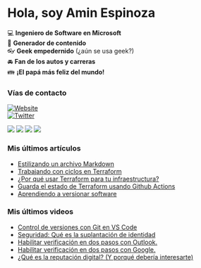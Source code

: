 # Hola, soy Amin Espinoza

:computer: **Ingeniero de Software en Microsoft**  
:pencil: **Generador de contenido**  
:eyeglasses: **Geek empedernido** (¿aún se usa geek?)  
:oncoming_automobile: **Fan de los autos y carreras**  
:family: **¡El papá más feliz del mundo!**

### Vías de contacto

[![Website](https://img.shields.io/badge/aminespinoza.com-up-green?style=for-the-badge)](website)  
[![Twitter](https://img.shields.io/twitter/follow/aminespinoza?color=blue&label=s%C3%ADgueme%20en%20Twitter&style=for-the-badge)](twitter)

[<img src="https://img.icons8.com/doodle/48/000000/youtube--v1.png"/>](youtube)
[<img src="https://img.icons8.com/doodle/48/000000/linkedin--v2.png"/>](linkedin)
[<img src="https://img.icons8.com/doodle/48/000000/instagram-new.png"/>](instagram)
[<img src="https://img.icons8.com/doodle/48/000000/facebook-circled.png"/>](facebook)

### Mis últimos artículos
<!-- BLOG-POST-LIST:START -->
- [Estilizando un archivo Markdown](http://aminespinoza.com/estilizando-un-archivo-markdown/)
- [Trabajando con ciclos en Terraform](http://aminespinoza.com/trabajando-con-ciclos-en-terraform/)
- [¿Por qué usar Terraform para tu infraestructura?](http://aminespinoza.com/por-que-usar-terraform-para-tu-infraestructura/)
- [Guarda el estado de Terraform usando Github Actions](http://aminespinoza.com/crear-una-cuenta-de-azure-storage-y-usarla-para-el-estado-de-terraform-con-github-actions/)
- [Aprendiendo a versionar software](http://aminespinoza.com/aprendiendo-a-versionar-software/)
<!-- BLOG-POST-LIST:END -->

### Mis últimos videos
<!-- YOUTUBE:START -->
- [Control de versiones con Git en VS Code](https://www.youtube.com/watch?v=uHEJoEDzQ-w)
- [Seguridad: Qué es la suplantación de identidad](https://www.youtube.com/watch?v=JzwDlGNdabg)
- [Habilitar verificación en dos pasos con Outlook.](https://www.youtube.com/watch?v=M-VCZMKt9sw)
- [Habilitar verificación en dos pasos con Google.](https://www.youtube.com/watch?v=uuKWRhJ6iGU)
- [¿Qué es la reputación digital? (Y porqué debería interesarte)](https://www.youtube.com/watch?v=dS2kCrrtn4g)
<!-- YOUTUBE:END -->



<br />

[website]: https://aminespinoza.com
[twitter]: https://twitter.com/aminespinoza
[youtube]: https://www.youtube.com/c/AminEspinoza
[linkedin]: https://www.linkedin.com/in/amin-espinoza-71b24661/
[instagram]: https://www.instagram.com/aminespinoza10/
[facebook]: https://www.facebook.com/aminespinoza
